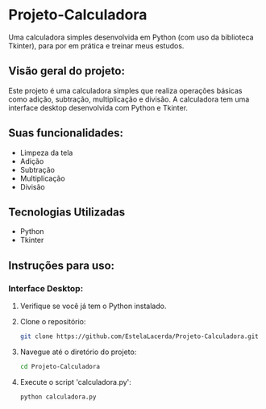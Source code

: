 # Projeto-Calculadora
Uma calculadora simples desenvolvida em Python (com uso da biblioteca Tkinter), para por em prática e treinar meus estudos.

## Visão geral do projeto:
Este projeto é uma calculadora simples que realiza operações básicas como adição, subtração, multiplicação e divisão. A calculadora tem uma interface desktop desenvolvida com Python e Tkinter.

## Suas funcionalidades:
- Limpeza da tela
- Adição
- Subtração
- Multiplicação
- Divisão

## Tecnologias Utilizadas
- Python
- Tkinter

## Instruções para uso:
### Interface Desktop:
1. Verifique se você já tem o Python instalado.

2. Clone o repositório:
   ```bash
   git clone https://github.com/EstelaLacerda/Projeto-Calculadora.git

3. Navegue até o diretório do projeto:
   ```bash
   cd Projeto-Calculadora

4. Execute o script 'calculadora.py':
   ```bash
   python calculadora.py


